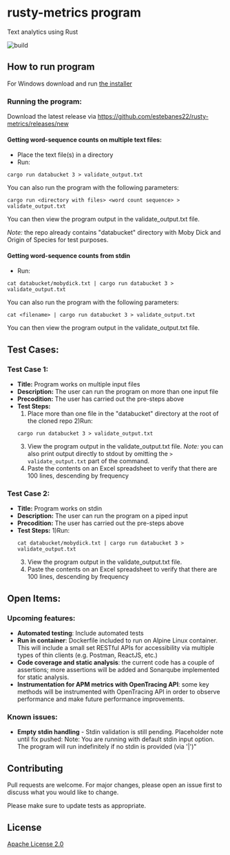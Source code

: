 # rusty-metrics program

Text analytics using Rust

![build](https://github.com/estebanes22/rusty-metrics/actions/workflows/rust.yml/badge.svg)

## How to run program



For Windows download and run [the installer](https://win.rustup.rs/)

### Running the program:

Download the latest release via https://github.com/estebanes22/rusty-metrics/releases/new


#### Getting word-sequence counts on multiple text files:
- Place the text file(s) in a directory
- Run:
```
cargo run databucket 3 > validate_output.txt
```
You can also run the program with the following parameters:
```
cargo run <directory with files> <word count sequence> > validate_output.txt
```
You can then view the program output in the validate_output.txt file.

*Note:* the repo already contains "databucket" directory with Moby Dick and Origin of Species for test purposes.

#### Getting word-sequence counts from stdin
- Run:
```
cat databucket/mobydick.txt | cargo run databucket 3 > validate_output.txt
```
You can also run the program with the following parameters:
```
cat <filename> | cargo run databucket 3 > validate_output.txt
```

You can then view the program output in the validate_output.txt file.

## Test Cases:

### Test Case 1:
- **Title:** Program works on multiple input files
- **Description:** The user can run the program on more than one input file
- **Precodition:** The user has carried out the pre-steps above
- **Test Steps:**
  1) Place more than one file in the "databucket" directory at the root of the cloned repo
  2)Run:
    ```
    cargo run databucket 3 > validate_output.txt
    ```
  3) View the program output in the validate_output.txt file. *Note:* you can also print output directly to stdout by omitting the ```> validate_output.txt``` part of the command.
  4) Paste the contents on an Excel spreadsheet to verify that there are 100 lines, descending by frequency

### Test Case 2:
- **Title:** Program works on stdin
- **Description:** The user can run the program on a piped input
- **Precodition:** The user has carried out the pre-steps above
- **Test Steps:**
  1)Run:
    ```
    cat databucket/mobydick.txt | cargo run databucket 3 > validate_output.txt
    ```
  3) View the program output in the validate_output.txt file.
  4) Paste the contents on an Excel spreadsheet to verify that there are 100 lines, descending by frequency
  

## Open Items:
### Upcoming features:
- **Automated testing**: Include automated tests
- **Run in container**: Dockerfile included to run on Alpine Linux container. This will include a small set RESTful APIs for accessibility via multiple types of thin clients (e.g. Postman, ReactJS, etc.)
- **Code coverage and static analysis**: the current code has a couple of assertions; more assertions will be added and Sonarqube implemented for static analysis.
- **Instrumentation for APM metrics with OpenTracing API**: some key methods will be instrumented with OpenTracing API in order to observe performance and make future performance improvements.

### Known issues:
- **Empty stdin handling** - Stdin validation is still pending. Placeholder note until fix pushed: Note: You are running with default stdin input option. The program will run indefinitely if no stdin is provided (via '|')"

## Contributing
Pull requests are welcome. For major changes, please open an issue first to discuss what you would like to change.

Please make sure to update tests as appropriate.

## License
[Apache License 2.0](https://www.apache.org/licenses/LICENSE-2.0.txt)